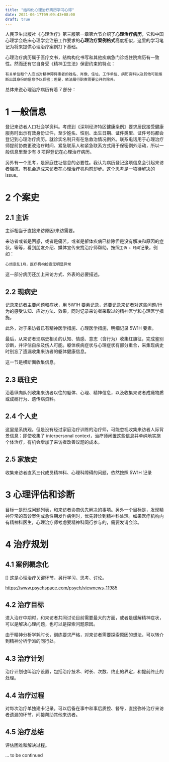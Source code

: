 ```yaml
---
title: "结构化心理治疗病历学习心得"
date: 2021-06-17T09:09:43+08:00
draft: true
---
```


人民卫生出版社《心理治疗》第三版第一章第六节介绍了**心理治疗病历**，它和中国心理学会临床心理学会注册工作要求的**心理治疗案例格式**高度相似，这里的学习笔记为将来提供心理治疗案例打下基础。

心理治疗病历属于医疗文书，结构构化书写和其他疾病急门诊或住院病历有一致性。然而还有它自身受《精神卫生法》保密约束的特点：

```
有关单位和个人应当对精神障碍患者的姓名、肖像、住址、工作单位、病历资料以及其他可能推断出其身份的信息予以保密；但是，依法履行职责需要公开的除外。
```
总体来说心理治疗病历有着 7 部分：

# 1 一般信息

登记来访者人口社会学资料。考虑到《深圳经济特区健康条例》要求居民接受健康服务时出示有效身份证件，至少姓名、性别、出生日期、证件类型、证件号码都会登记到心理治疗病历。就诊实名制只有在急救治情况例外。联系电话用于心理治疗师提前协商更改治疗时间、紧急联系人和紧急联系方式用于保密例外活动，所以一般信息里至少有 8 项得登记在心理治疗病历。

另外有一个思考，是家庭住址信息的必要性。我认为病历登记这项信息会引起来访者阻抗，有机会造成来访者在心理治疗机构前却步。这个思考是一项待解决的 issue。

# 2 个案史

## 2.1 主诉

主诉相当于直接来访原因/来访需要。

来访者或者是困惑，或者是痛苦，或者是躯体疾病已排除但是没有解决和原因的症状，等等，看到朋友介绍、媒体宣传来找治疗师帮助。按照`主诉` + `时间`记录，例如：

```
心烦意乱1月，医疗机构检查无明显异常
```

这一部分病历还加上来访方式、外表的必要描述。

## 2.2 现病史

记录来访者主要问题和症状，用 5W1H 要素记录，还要记录来访者对这些问题/行为的感受认知、应对方法、效果，同时记录来访者采取过的精神医学和心理医学措施。

此外，对于来访者已有精神医学措施、心理医学措施，明细记录 5W1H 要素。

最后，从来访者现病史相关的认知、情感、意志（含行为）收集红旗征，完成鉴别诊断，并评估自杀及伤人可能。躯体疾病症状与心理症状有部分重合，采集现病史时别忘了遗漏收集来访者的躯体健康信息。

这一节是横断面收集信息。

## 2.3 既往史

沿着纵向队列收集来访者以往的躯体、心理、精神信息，以及收集来访者成瘾物质或成瘾行为、遗传病资料。

## 2.4 个人史

这里是系统观。但是没有经过家庭治疗训练的治疗师，可能忽视收集来访者人际背景信息；即使收集了 interpersonal context，治疗师闲置这些信息并单纯地实施个体治疗，有机会增加了来访者改善议题的成本。

## 2.5 家族史

收集来访者直系三代成员精神科、心理科障碍的问题，依然按照 5W1H 记录

# 3 心理评估和诊断

目标一是形成问题列表，和来访者协商优先解决的事项。另外一个目标是，发现精神异常的首诊案例或急性期发作病例时，优先转诊到精神科处理。如果医疗机构内有精神科医生，心理治疗师考虑要精神科同行参与的，需要发请会诊。

# 4 治疗规划

## 4.1 案例概念化

[] 这是心理治疗关键环节，另行学习、思考、讨论。

https://www.psychspace.com/psych/viewnews-11985

## 4.2 治疗目标

进入治疗中期时，和来访者共同讨论目前需要最大的方面，或者是缓解精神症状，可以是解决心理问题，也可以是探索问题原因。

由于精神分析学耗时长，训练要求严格，对来访者需要探索原因的想法，可以转介到精神分析学派的同行处。

## 4.3 治疗计划

治疗计划也叫治疗设置，包括治疗技术、时长、次数、终止的界定，和提前终止的处理。

## 4.4 治疗过程

对每次治疗单独建卡记录。可以后备在事中和事后质控、督导，直接弥补治疗来访者遗漏的环节，间接帮助其他来访者。

## 4.5 治疗总结

评估困难和解决过程。

... to be continued